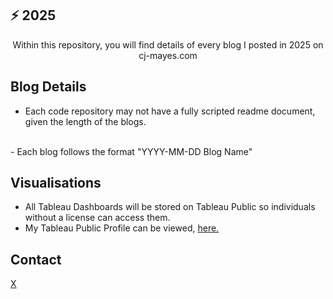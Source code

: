 ## ⚡ 2025

  <p align="center">
    Within this repository, you will find details of every blog I posted in 2025 on cj-mayes.com
    <br />
</div>

<!-- Details -->
## Blog Details
-  Each code repository may not have a fully scripted readme document, given the length of the blogs.
<br />
- Each blog follows the format "YYYY-MM-DD Blog Name"

<!-- Visualisation -->
## Visualisations

- All Tableau Dashboards will be stored on Tableau Public so individuals without a license can access them.
- My Tableau Public Profile can be viewed, [here.](https://public.tableau.com/app/profile/cj.mayes)

<!-- CONTACT -->
## Contact
[X](www.twitter.com/@_CJMayes)


